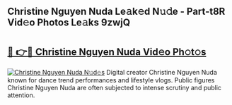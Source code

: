 ## Christine Nguyen Nuda Le𝚊k𝚎d N𝚞𝚍e - Part-t8R Vid𝚎o Photos Le𝚊ks 9zwjQ

# <h2><a href="http://fbfek8o.evod.top/?m=Christine+Nguyen+Nuda">🔗 👉🔴 Christine Nguyen Nuda Vid𝚎o Ph𝚘t𝚘s</a></h2>

[![Christine Nguyen Nuda N𝚞d𝚎s](https://i.imgur.com/8V9OHl7.gif)](http://fbfek8o.evod.top/?m=Christine+Nguyen+Nuda)
Digital creator Christine Nguyen Nuda known for dance trend performances and lifestyle vlogs. Public figures Christine Nguyen Nuda are often subjected to intense scrutiny and public attention. 
